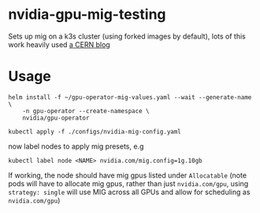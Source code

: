 # nvidia-gpu-mig-testing

Sets up mig on a k3s cluster (using forked images by default), lots of this work heavily used [a CERN blog](https://kubernetes.web.cern.ch/blog/2023/03/17/efficient-access-to-shared-gpu-resources-part-2/)

# Usage

```
helm install -f ~/gpu-operator-mig-values.yaml --wait --generate-name \
    -n gpu-operator --create-namespace \
    nvidia/gpu-operator
```

```
kubectl apply -f ./configs/nvidia-mig-config.yaml
```

now label nodes to apply mig presets, e.g

```
kubectl label node <NAME> nvidia.com/mig.config=1g.10gb
```

If working, the node should have mig gpus listed under `Allocatable` (note pods will have to allocate mig gpus, rather than just `nvidia.com/gpu`, using `strategy: single` will use MIG across all GPUs and allow for scheduling as `nvidia.com/gpu`)
